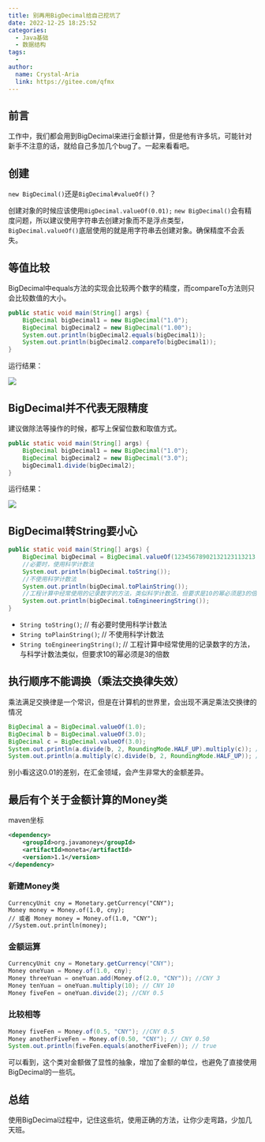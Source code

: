 ```yaml
---
title: 别再用BigDecimal给自己挖坑了
date: 2022-12-25 18:25:52
categories:
  - Java基础
  - 数据结构
tags:
  - 
author: 
  name: Crystal-Aria
  link: https://gitee.com/qfmx
---
```



## 前言
工作中，我们都会用到BigDecimal来进行金额计算，但是他有许多坑，可能针对新手不注意的话，就给自己多加几个bug了。一起来看看吧。

## 创建
`new BigDecimal()`还是`BigDecimal#valueOf()`？

创建对象的时候应该使用`BigDecimal.valueOf(0.01);`
`new BigDecimal()`会有精度问题，所以建议使用字符串去创建对象而不是浮点类型，`BigDecimal.valueOf()`底层使用的就是用字符串去创建对象。确保精度不会丢失。

## 等值比较
BigDecimal中equals方法的实现会比较两个数字的精度，而compareTo方法则只会比较数值的大小。
```java
public static void main(String[] args) {
    BigDecimal bigDecimal1 = new BigDecimal("1.0");
    BigDecimal bigDecimal2 = new BigDecimal("1.00");
    System.out.println(bigDecimal2.equals(bigDecimal1));
    System.out.println(bigDecimal2.compareTo(bigDecimal1));
}
```
运行结果：

![](https://files.mdnice.com/user/35495/ddcfd128-b37b-4b15-ae14-6668981f4735.png)

## BigDecimal并不代表无限精度
建议做除法等操作的时候，都写上保留位数和取值方式。
```java
public static void main(String[] args) {
    BigDecimal bigDecimal1 = new BigDecimal("1.0");
    BigDecimal bigDecimal2 = new BigDecimal("3.0");
    bigDecimal1.divide(bigDecimal2);
}

```
运行结果：

![](https://files.mdnice.com/user/35495/98ed8c18-4506-489f-a344-ea7884bc2659.png)


## BigDecimal转String要小心
```java
public static void main(String[] args) {
    BigDecimal bigDecimal = BigDecimal.valueOf(12345678902132123113213.12345678912345678);
    //必要时，使用科学计数法
    System.out.println(bigDecimal.toString());
    //不使用科学计数法
    System.out.println(bigDecimal.toPlainString());
    //工程计算中经常使用的记录数字的方法，类似科学计数法，但要求是10的幂必须是3的倍数
    System.out.println(bigDecimal.toEngineeringString());
}

```

- `String toString()`; // 有必要时使用科学计数法
- `String toPlainString()`; // 不使用科学计数法
- `String toEngineeringString()`; // 工程计算中经常使用的记录数字的方法，与科学计数法类似，但要求10的幂必须是3的倍数

## 执行顺序不能调换（乘法交换律失效）
乘法满足交换律是一个常识，但是在计算机的世界里，会出现不满足乘法交换律的情况
```java
BigDecimal a = BigDecimal.valueOf(1.0);
BigDecimal b = BigDecimal.valueOf(3.0);
BigDecimal c = BigDecimal.valueOf(3.0);
System.out.println(a.divide(b, 2, RoundingMode.HALF_UP).multiply(c)); // 0.990
System.out.println(a.multiply(c).divide(b, 2, RoundingMode.HALF_UP)); // 1.00
```
别小看这这0.01的差别，在汇金领域，会产生非常大的金额差异。

## 最后有个关于金额计算的Money类

maven坐标
```xml
<dependency>
    <groupId>org.javamoney</groupId>
    <artifactId>moneta</artifactId>
    <version>1.1</version>
</dependency>
```

### 新建Money类
```
CurrencyUnit cny = Monetary.getCurrency("CNY");
Money money = Money.of(1.0, cny); 
// 或者 Money money = Money.of(1.0, "CNY");
//System.out.println(money);
```
### 金额运算
```java
CurrencyUnit cny = Monetary.getCurrency("CNY");
Money oneYuan = Money.of(1.0, cny);
Money threeYuan = oneYuan.add(Money.of(2.0, "CNY")); //CNY 3
Money tenYuan = oneYuan.multiply(10); // CNY 10
Money fiveFen = oneYuan.divide(2); //CNY 0.5
```
### 比较相等
```java
Money fiveFen = Money.of(0.5, "CNY"); //CNY 0.5
Money anotherFiveFen = Money.of(0.50, "CNY"); // CNY 0.50
System.out.println(fiveFen.equals(anotherFiveFen)); // true
```
可以看到，这个类对金额做了显性的抽象，增加了金额的单位，也避免了直接使用BigDecimal的一些坑。

## 总结
使用BigDecimal过程中，记住这些坑，使用正确的方法，让你少走弯路，少加几天班。